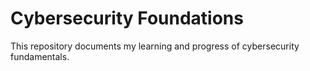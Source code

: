 # Cybersecurity Foundations
This repository documents my learning and progress of cybersecurity fundamentals.
